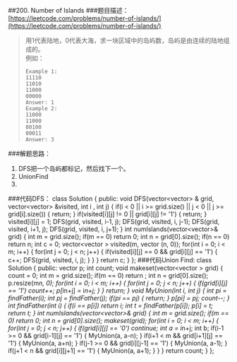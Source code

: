 ##200. Number of Islands
###题目描述：[https://leetcode.com/problems/number-of-islands/](https://leetcode.com/problems/number-of-islands/)
> 用1代表陆地，0代表大海，求一块区域中的岛屿数，岛屿是由连续的陆地组成的。    
> 例如：
> 
>     Example 1:
>     11110
>     11010
>     11000
>     00000
>     Answer: 1
>     Example 2:
>     11000
>     11000
>     00100
>     00011
>     Answer: 3

###解题思路：
1. DFS把一个岛屿都标记，然后找下一个。
2. UnionFind
3. 
###代码DFS：
	class Solution {
	public:
	    void DFS(vector<vector<char>> & grid, vector<vector<int>> &visited, int i , int j) {
	        if(i < 0 || i >= grid.size() || j < 0 || j >= grid[i].size()) {
	            return;
	        }
	        if(visited[i][j] != 0 || grid[i][j] != '1') {
	            return;
	        }
	        visited[i][j] = 1;
	        DFS(grid, visited, i-1, j);
	        DFS(grid, visited, i, j-1);
	        DFS(grid, visited, i+1, j);
	        DFS(grid, visited, i, j+1);
	    }
	    int numIslands(vector<vector<char>>& grid) {
	        int m = grid.size();
	        if(m == 0) return 0;
	        int n = grid[0].size();
	        if(n == 0) return n;
	        int c = 0;
	        vector<vector<int> > visited(m, vector<int> (n, 0));
	        for(int i = 0; i < m; i++) {
	            for(int j = 0; j < n; j++) {
	                if(visited[i][j] == 0 && grid[i][j] == '1') {
	                    c++;
	                    DFS(grid, visited, i, j);
	                }
	            }
	        }
	        return c;
	    }
	};
###代码Union Find:
	class Solution {
	public:
	    vector<int> p;
	    int count;
	    void makeset(vector<vector<char> > grid) {
	        count = 0;
	        int m = grid.size();
	        if(m == 0) return ;
	        int n = grid[0].size();
	        p.resize(m*n, 0);
	        for(int i = 0; i < m; i++) {
	            for(int j = 0; j < n; j++) {
	                if(grid[i][j] == '1') count++;
	                p[i*n+j] = i*n+j;
	            }
	        }
	        return;
	    }
	    void MyUnion(int i, int j) {
	        int pi = findFather(i);
	        int pj = findFather(j);
	        if(pi == pj) {
	            return;
	        }
	        p[pi] = pj;
	        count--;
	    }
	    int findFather(int i) {
	        if(i == p[i]) return i;
	        int t = findFather(p[i]);
	        p[i] = t;
	        return t;
	    }
	    int numIslands(vector<vector<char>>& grid) {
	        int m = grid.size();
	        if(m == 0) return 0;
	        int n = grid[0].size();
	        makeset(grid);
	        for(int i = 0; i < m; i++) {
	            for(int j = 0; j < n; j++) {
	                if(grid[i][j] == '0') continue;
	                int a = i*n+j;
	                int b;
	                if(i-1 >= 0 && grid[i-1][j] == '1') {
	                    MyUnion(a, a-n);
	                }
	                if(i+1 < m && grid[i+1][j] == '1') {
	                    MyUnion(a, a+n);
	                }
	                if(j-1 >= 0 && grid[i][j-1] == '1') {
	                    MyUnion(a, a-1);
	                }
	                if(j+1 < n && grid[i][j+1] == '1') {
	                    MyUnion(a, a+1);
	                }
	            }
	        }
	        return count;
	    }
	};